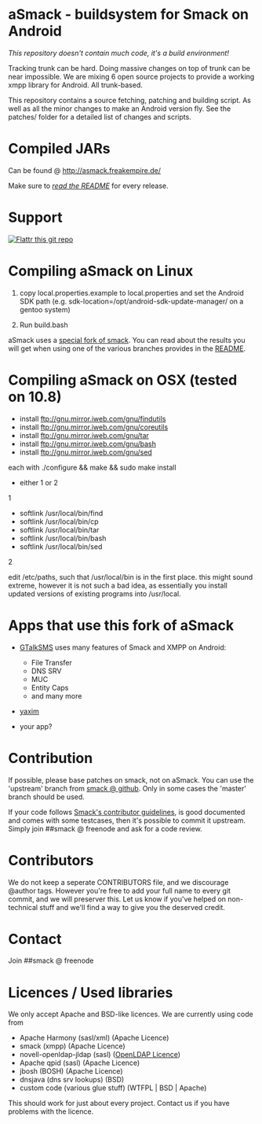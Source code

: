 aSmack - buildsystem for Smack on Android
=========================================

*This repository doesn't contain much code, it's a build environment!*

Tracking trunk can be hard. Doing massive changes on top of trunk can
be near impossible. We are mixing 6 open source projects to provide a
working xmpp library for Android. All trunk-based.

This repository contains a source fetching, patching and building
script.  As well as all the minor changes to make an Android version
fly.  See the patches/ folder for a detailed list of changes and
scripts.

Compiled JARs
=============

Can be found @ http://asmack.freakempire.de/ 

Make sure to [*read the
README*](https://github.com/Flowdalic/asmack/blob/master/README.asmack)
for every release.

Support
=======
[![Flattr this git repo](http://api.flattr.com/button/flattr-badge-large.png)](https://flattr.com/submit/auto?user_id=Flowdalic&url=https://github.com/flowdalic/asmack&title=asmack&language=&tags=github&category=software)

Compiling aSmack on Linux
==========================

1. copy local.properties.example to local.properties and set the
Android SDK path (e.g. sdk-location=/opt/android-sdk-update-manager/
on a gentoo system)

2. Run build.bash

aSmack uses a [special fork of
smack](https://github.com/Flowdalic/smack). You can read about the
results you will get when using one of the various branches provides
in the
[README](https://github.com/Flowdalic/smack/blob/master/README.markdown).

Compiling aSmack on OSX (tested on 10.8)
========================================
- install ftp://gnu.mirror.iweb.com/gnu/findutils
- install ftp://gnu.mirror.iweb.com/gnu/coreutils
- install ftp://gnu.mirror.iweb.com/gnu/tar
- install ftp://gnu.mirror.iweb.com/gnu/bash
- install ftp://gnu.mirror.iweb.com/gnu/sed

each with ./configure && make && sudo make install

- either 1 or 2

1
- softlink /usr/local/bin/find 
- softlink /usr/local/bin/cp
- softlink /usr/local/bin/tar
- softlink /usr/local/bin/bash
- softlink /usr/local/bin/sed

2

edit /etc/paths, such that /usr/local/bin
is in the first place. this might sound extreme,
however it is not such a bad idea, as essentially
you install updated versions of existing programs
into /usr/local.


Apps that use this fork of aSmack
=================================
- [GTalkSMS](http://code.google.com/p/gtalksms/) uses many features of Smack and XMPP on Android:
    - File Transfer
    - DNS SRV
    - MUC
    - Entity Caps
    - and many more 

- [yaxim](https://github.com/ge0rg/yaxim)
- your app?

Contribution
============

If possible, please base patches on smack, not on aSmack. You can use
the 'upstream' branch from [smack @
github](https://github.com/Flowdalic/smack). Only in some cases the
'master' branch should be used.

If your code follows [Smack's contributor guidelines](
http://community.igniterealtime.org/docs/DOC-1984), is good documented
and comes with some testcases, then it's possible to commit it
upstream. Simply join ##smack @ freenode and ask for a code review.

Contributors
============

We do not keep a seperate CONTRIBUTORS file, and we discourage @author
tags.  However you're free to add your full name to every git commit,
and we will preserver this. Let us know if you've helped on
non-technical stuff and we'll find a way to give you the deserved
credit.

Contact
=======

Join ##smack @ freenode

Licences / Used libraries
=========================

We only accept Apache and BSD-like licences.
We are currently using code from

 * Apache Harmony (sasl/xml) (Apache Licence)
 * smack (xmpp) (Apache Licence)
 * novell-openldap-jldap (sasl) ([OpenLDAP Licence][1])
 * Apache qpid (sasl) (Apache Licence)
 * jbosh (BOSH) (Apache Licence)
 * dnsjava (dns srv lookups) (BSD)
 * custom code (various glue stuff) (WTFPL | BSD | Apache)

This should work for just about every project. Contact us if you have
problems with the licence.

  [1]: http://www.openldap.org/devel/cvsweb.cgi/~checkout~/LICENSE?rev=1.23.2.1&hideattic=1&sortbydate=0  "OpenLDAP Licence"

